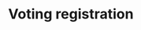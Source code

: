---
title : "Voting registration"
description: "Fund 11 Infomation"
draft: false
images: []
weight: 10
---
